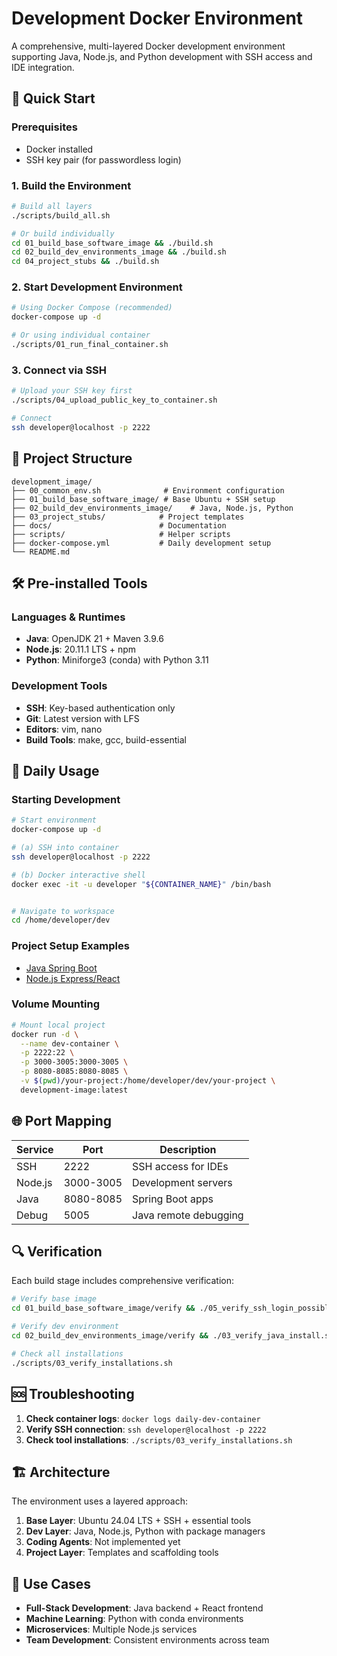 # Development Docker Environment

A comprehensive, multi-layered Docker development environment supporting Java, Node.js, and Python development with SSH access and IDE integration.

## 🚀 Quick Start

### Prerequisites
- Docker installed
- SSH key pair (for passwordless login)

### 1. Build the Environment
```bash
# Build all layers
./scripts/build_all.sh

# Or build individually
cd 01_build_base_software_image && ./build.sh
cd 02_build_dev_environments_image && ./build.sh
cd 04_project_stubs && ./build.sh
```

### 2. Start Development Environment
```bash
# Using Docker Compose (recommended)
docker-compose up -d

# Or using individual container
./scripts/01_run_final_container.sh
```

### 3. Connect via SSH
```bash
# Upload your SSH key first
./scripts/04_upload_public_key_to_container.sh

# Connect
ssh developer@localhost -p 2222
```

## 📁 Project Structure

```
development_image/
├── 00_common_env.sh              # Environment configuration
├── 01_build_base_software_image/ # Base Ubuntu + SSH setup
├── 02_build_dev_environments_image/    # Java, Node.js, Python
├── 03_project_stubs/            # Project templates
├── docs/                        # Documentation
├── scripts/                     # Helper scripts
├── docker-compose.yml           # Daily development setup
└── README.md
```

## 🛠️ Pre-installed Tools

### Languages & Runtimes
- **Java**: OpenJDK 21 + Maven 3.9.6
- **Node.js**: 20.11.1 LTS + npm
- **Python**: Miniforge3 (conda) with Python 3.11

### Development Tools
- **SSH**: Key-based authentication only
- **Git**: Latest version with LFS
- **Editors**: vim, nano
- **Build Tools**: make, gcc, build-essential

## 🔧 Daily Usage

### Starting Development
```bash
# Start environment
docker-compose up -d

# (a) SSH into container 
ssh developer@localhost -p 2222

# (b) Docker interactive shell 
docker exec -it -u developer "${CONTAINER_NAME}" /bin/bash


# Navigate to workspace
cd /home/developer/dev
```

### Project Setup Examples
- [Java Spring Boot](docs/usage_examples/java_project_setup.md)
- [Node.js Express/React](docs/usage_examples/nodejs_project_setup.md)

### Volume Mounting
```bash
# Mount local project
docker run -d \
  --name dev-container \
  -p 2222:22 \
  -p 3000-3005:3000-3005 \
  -p 8080-8085:8080-8085 \
  -v $(pwd)/your-project:/home/developer/dev/your-project \
  development-image:latest
```

## 🌐 Port Mapping

| Service | Port | Description |
|---------|------|-------------|
| SSH | 2222 | SSH access for IDEs |
| Node.js | 3000-3005 | Development servers |
| Java | 8080-8085 | Spring Boot apps |
| Debug | 5005 | Java remote debugging |

## 🔍 Verification

Each build stage includes comprehensive verification:
```bash
# Verify base image
cd 01_build_base_software_image/verify && ./05_verify_ssh_login_possible.sh

# Verify dev environment
cd 02_build_dev_environments_image/verify && ./03_verify_java_install.sh

# Check all installations
./scripts/03_verify_installations.sh
```

## 🆘 Troubleshooting

1. **Check container logs**: `docker logs daily-dev-container`
2. **Verify SSH connection**: `ssh developer@localhost -p 2222`
3. **Check tool installations**: `./scripts/03_verify_installations.sh`

## 🏗️ Architecture

The environment uses a layered approach:

1. **Base Layer**: Ubuntu 24.04 LTS + SSH + essential tools
2. **Dev Layer**: Java, Node.js, Python with package managers
3. **Coding Agents**: Not  implemented yet
4. **Project Layer**: Templates and scaffolding tools

## 🎯 Use Cases

- **Full-Stack Development**: Java backend + React frontend
- **Machine Learning**: Python with conda environments
- **Microservices**: Multiple Node.js services
- **Team Development**: Consistent environments across team
